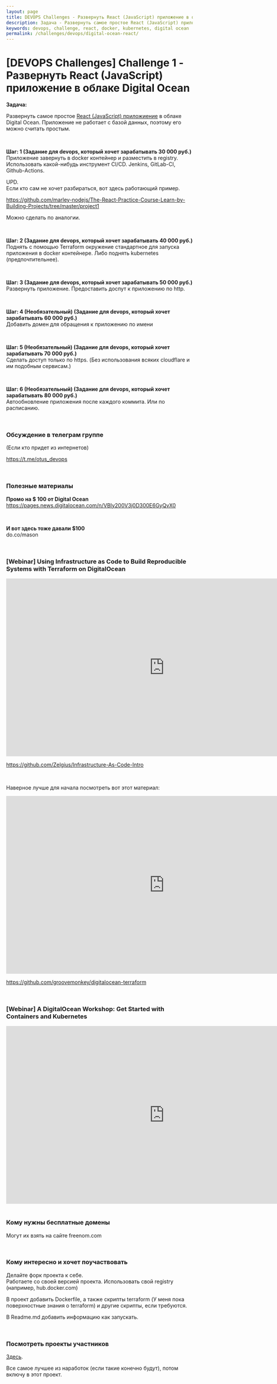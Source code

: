 ```yaml
---
layout: page
title: DEVOPS Challenges - Развернуть React (JavaScript) приложение в облаке Digital Ocean
description: Задача - Развернуть самое простое React (JavaScript) приложиение в облаке Digital Ocean
keywords: devops, challenge, react, docker, kubernetes, digital ocean
permalink: /challenges/devops/digital-ocean-react/
---
```


# [DEVOPS Challenges] Challenge 1 - Развернуть React (JavaScript) приложение в облаке Digital Ocean

**Задача:**  

Развернуть самое простое <a href="https://github.com/marley-nodejs/React-hooks-writing-real-project">React (JavaScript) приложиение</a> в облаке Digital Ocean. Приложение не работает с базой данных, поэтому его можно считать простым. 

<br/>

**Шаг: 1 (Задание для devops, который хочет зарабатывать 30 000 руб.)**  
Приложение завернуть в docker контейнер и разместить в registry. Использовать какой-нибудь инструмент CI/CD. Jenkins, GitLab-CI, Github-Actions.

UPD.  
Если кто сам не хочет разбираться, вот здесь работающий пример.

https://github.com/marley-nodejs/The-React-Practice-Course-Learn-by-Building-Projects/tree/master/project1

Можно сделать по аналогии.

<br/>

**Шаг: 2 (Задание для devops, который хочет зарабатывать 40 000 руб.)**  
Поднять с помощью Terraform окружение стандартное для запуска приложения в docker контейнере. Либо поднять kubernetes (предпочтительнее).

<br/>

**Шаг: 3 (Задание для devops, который хочет зарабатывать 50 000 руб.)**  
Развернуть приложение. Предоставить доспут к приложению по http.

<br/>

**Шаг: 4 (Необязательный) (Задание для devops, который хочет зарабатывать 60 000 руб.)**  
Добавить домен для обращения к приложению по имени

<br/>

**Шаг: 5 (Необязательный) (Задание для devops, который хочет зарабатывать 70 000 руб.)**  
Сделать доступ только по https. (Без использования всяких cloudflare и им подобным сервисам.)

<br/>

**Шаг: 6 (Необязательный) (Задание для devops, который хочет зарабатывать 80 000 руб.)**  
Автообновление приложения после каждого коммита. Или по расписанию.


<br/>

### Обсуждение в телеграм группе

(Если кто придет из интернетов)

https://t.me/otus_devops

<br/>

### Полезные материалы

**Промо на $ 100 от Digital Ocean**  
https://pages.news.digitalocean.com/n/VBIy200V3j0D300E6GyQvX0

<br/>

**И вот здесь тоже давали $100**  
do.co/mason



<br/>

### [Webinar] Using Infrastructure as Code to Build Reproducible Systems with Terraform on DigitalOcean

<div align="center">
    <iframe width="853" height="480" src="https://www.youtube.com/embed/U5suIJwobiQ" frameborder="0" allow="accelerometer; autoplay; encrypted-media; gyroscope; picture-in-picture" allowfullscreen></iframe>
</div>

https://github.com/Zelgius/Infrastructure-As-Code-Intro

<br/>

Наверное лучше для начала посмотреть вот этот материал:

<div align="center">
    <iframe width="853" height="480" src="https://www.youtube.com/embed/videoseries?list=PLtK75qxsQaMIHQOaDd0Zl_jOuu1m3vcWO" frameborder="0" allow="accelerometer; autoplay; encrypted-media; gyroscope; picture-in-picture" allowfullscreen></iframe>
</div>

https://github.com/groovemonkey/digitalocean-terraform


<br/>

### [Webinar] A DigitalOcean Workshop: Get Started with Containers and Kubernetes

<div align="center">
    <iframe width="853" height="480" src="https://www.youtube.com/embed/7WOgYfZgSf0" frameborder="0" allow="accelerometer; autoplay; encrypted-media; gyroscope; picture-in-picture" allowfullscreen></iframe>
</div>

<br/>

### Кому нужны бесплатные домены

Могут их взять на сайте freenom.com

<br/>

### Кому интересно и хочет поучаствовать

Делайте форк проекта к себе.  
Работаете со своей версией проекта. Использовать свой registry (например, hub.docker.com)

В проект добавить Dockerfile, а также скрипты terraform (У меня пока поверхностные знания о terraform) и другие скрипты, если требуются. 

В Readme.md добавить информацию как запускать.

<br/>

### Посмотреть проекты участников

<a href="https://github.com/marley-nodejs/React-hooks-writing-real-project/network/members">Здесь</a>.


Все самое лучшее из наработок (если такие конечно будут), потом включу в этот проект.